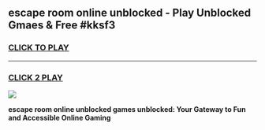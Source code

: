 
## escape room online unblocked - Play Unblocked Gmaes & Free #kksf3
<h3>
<a href="https://news.freeplayer.one?title=escape_room_online_unblocked&ref=24F">CLICK TO PLAY</a></h3>
<hr>

<h3>
<a href="https://news.freeplayer.one?title=escape_room_online_unblocked&ref=24F">CLICK 2 PLAY</a>
  
</h3>

<a href="https://news.freeplayer.one?title=escape_room_online_unblocked&ref=24F/"><img src="https://clearcache.store/games.png"></a>


**escape room online unblocked games unblocked: Your Gateway to Fun and Accessible Online Gaming**
